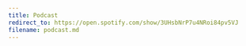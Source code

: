 ```yaml
---
title: Podcast
redirect_to: https://open.spotify.com/show/3UHsbNrP7u4NRoi84pv5VJ
filename: podcast.md
--- 
```

